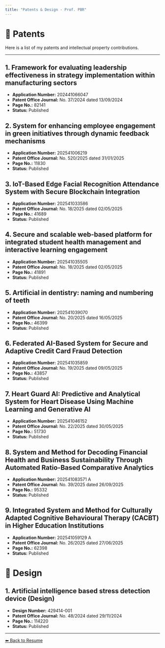 ```yaml
---
title: "Patents & Design - Prof. PBR"
---
```


<link rel="stylesheet" href="style.css">

# 📜 Patents

Here is a list of my patents and intellectual property contributions.

---

## 1. Framework for evaluating leadership effectiveness in strategy implementation within manufacturing sectors
- **Application Number:** 202441066047  
- **Patent Office Journal:** No. 37/2024 dated 13/09/2024  
- **Page No.:** 82141  
- **Status:** Published  

## 2. System for enhancing employee engagement in green initiatives through dynamic feedback mechanisms
- **Application Number:** 202541006219  
- **Patent Office Journal:** No. 520/2025 dated 31/01/2025  
- **Page No.:** 11830  
- **Status:** Published  

## 3. IoT-Based Edge Facial Recognition Attendance System with Secure Blockchain Integration
- **Application Number:** 202541033586  
- **Patent Office Journal:** No. 18/2025 dated 02/05/2025  
- **Page No.:** 41689  
- **Status:** Published  

## 4. Secure and scalable web-based platform for integrated student health management and interactive learning engagement
- **Application Number:** 202541035505  
- **Patent Office Journal:** No. 18/2025 dated 02/05/2025  
- **Page No.:** 41891  
- **Status:** Published  

## 5. Artificial in dentistry: naming and numbering of teeth
- **Application Number:** 202541039070  
- **Patent Office Journal:** No. 20/2025 dated 16/05/2025  
- **Page No.:** 46399  
- **Status:** Published  

## 6. Federated AI-Based System for Secure and Adaptive Credit Card Fraud Detection
- **Application Number:** 202541035859  
- **Patent Office Journal:** No. 19/2025 dated 09/05/2025  
- **Page No.:** 43857  
- **Status:** Published  

## 7. Heart Guard AI: Predictive and Analytical System for Heart Disease Using Machine Learning and Generative AI
- **Application Number:** 202541046152  
- **Patent Office Journal:** No. 22/2025 dated 30/05/2025  
- **Page No.:** 51730  
- **Status:** Published  

## 8. System and Method for Decoding Financial Health and Business Sustainability Through Automated Ratio-Based Comparative Analytics
- **Application Number:** 202541083571 A  
- **Patent Office Journal:** No. 39/2025 dated 26/09/2025  
- **Page No.:** 95332  
- **Status:** Published  

## 9. Integrated System and Method for Culturally Adapted Cognitive Behavioural Therapy (CACBT) in Higher Education Institutions
- **Application Number:** 202541059129 A  
- **Patent Office Journal:** No. 26/2025 dated 27/06/2025  
- **Page No.:** 62398  
- **Status:** Published

# 📜 Design

## 1. Artificial intelligence based stress detection device (Design)
- **Design Number:** 429414-001  
- **Patent Office Journal:** No. 48/2024 dated 29/11/2024  
- **Page No.:** 114220  
- **Status:** Published  

---

[⬅ Back to Resume](index.md)
